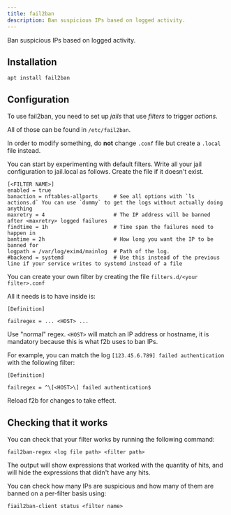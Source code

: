 ```yaml
---
title: fail2ban
description: Ban suspicious IPs based on logged activity. 
---
```


Ban suspicious IPs based on logged activity. 

## Installation

```
apt install fail2ban
```

## Configuration

To use fail2ban, you need to set up *jails* that use *filters* to trigger *actions*. 

All of those can be found in `/etc/fail2ban`. 

In order to modify something, do **not** change `.conf` file but create a `.local` file instead. 

You can start by experimenting with default filters. Write all your jail configuration to jail.local as follows. Create the file if it doesn't exist. 

```title="/etc/fail2ban/jail.local"
[<FILTER NAME>]
enabled = true
banaction = nftables-allports     # See all options with `ls actions.d` You can use `dummy` to get the logs without actually doing anything
maxretry = 4                      # The IP address will be banned after <maxretry> logged failures
findtime = 1h                     # Time span the failures need to happen in
bantime = 2h                      # How long you want the IP to be banned for
logpath = /var/log/exim4/mainlog  # Path of the log.
#backend = systemd                # Use this instead of the previous line if your service writes to systemd instead of a file
```

You can create your own filter by creating the file `filters.d/<your filter>.conf`

All it needs is to have inside is:

```
[Definition]

failregex = ... <HOST> ...
```

Use "normal" regex. `<HOST>` will match an IP address or hostname, it is mandatory because this is what f2b uses to ban IPs.   

For example, you can match the log `[123.45.6.789] failed authentication` with the following filter:

```
[Definition]

failregex = ^\[<HOST>\] failed authentication$
```

Reload f2b for changes to take effect.

## Checking that it works

You can check that your filter works by running the following command:

```
fail2ban-regex <log file path> <filter path>
```

The output will show expressions that worked with the quantity of hits, and will hide the expressions that didn't have any hits. 

You can check how many IPs are suspicious and how many of them are banned on a per-filter basis using:

```
fiail2ban-client status <filter name>
```
